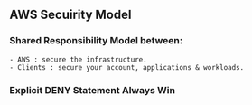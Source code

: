## AWS Secuirity Model
  ### Shared Responsibility Model between: 
    - AWS : secure the infrastructure.
    - Clients : secure your account, applications & workloads.

### Explicit DENY Statement Always Win
